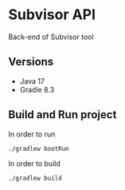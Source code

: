 # Subvisor API
Back-end of Subvisor tool

## Versions
- Java 17
- Gradle 8.3

## Build and Run project
In order to run

```./gradlew bootRun```

In order to build

 ```./gradlew build```

